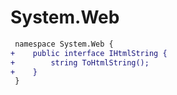 # System.Web

``` diff
 namespace System.Web {
+    public interface IHtmlString {
+        string ToHtmlString();
+    }
 }
```

